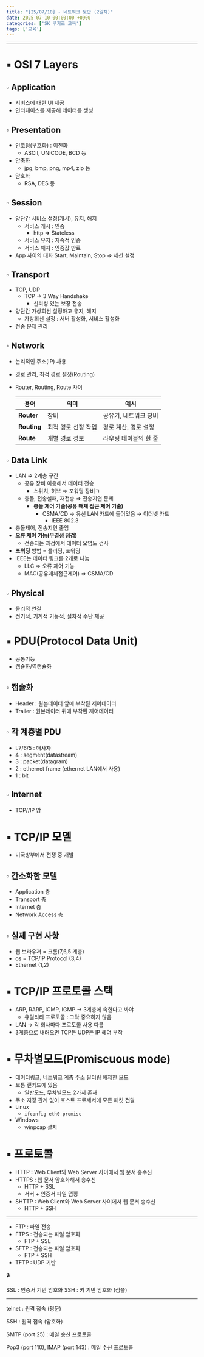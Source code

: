 ```yaml
---
title: "[25/07/10] - 네트워크 보안 (2일차)"
date: 2025-07-10 00:00:00 +0900
categories: ['SK 루키즈 교육']
tags: ['교육']
---
```


<!--more-->




---

# ▪︎ OSI 7 Layers

## ▫︎  Application

- 서비스에 대한 UI 제공
- 인터페이스를 제공해 데이터를 생성

## ▫︎  Presentation

- 인코딩(부호화) : 이진화
    - ASCII, UNICODE, BCD 등
- 압축화
    - jpg, bmp, png, mp4, zip 등
- 암호화
    - RSA, DES 등

## ▫︎  Session

- 양단간 서비스 설정(개시), 유지, 해지
    - 서비스 개시 : 인증
        - http ⇒ Stateless
    - 서비스 유지 : 지속적 인증
    - 서비스 해지 : 인증값 만료
- App 사이의 대화 Start, Maintain, Stop ⇒ 세션 설정

## ▫︎  Transport

- TCP, UDP
    - TCP → 3 Way Handshake
        - 신뢰성 있는 보장 전송
- 양단간 가상회선 설정하고 유지, 해지
    - 가상회선 설정 : 서버 활성화, 서비스 활성화
- 전송 문제 관리

## ▫︎  Network

- 논리적인 주소(IP) 사용
- 경로 관리, 최적 경로 설정(Routing)
- Router, Routing, Route 차이
    
    
    | 용어 | 의미 | 예시 |
    | --- | --- | --- |
    | **Router** | 장비 | 공유기, 네트워크 장비 |
    | **Routing** | 최적 경로 선정 작업 | 경로 계산, 경로 설정 |
    | **Route** | 개별 경로 정보 | 라우팅 테이블의 한 줄 |

## ▫︎  Data Link

- LAN ⇒ 2계층 구간
    - 공유 장비 이용해서 데이터 전송
        - 스위치, 허브 ⇒ 포워딩 장비ㅋ
    - 충돌, 전송실패, 재전송 ⇒ 전송지연 문제
        - **충돌 제어 기술(공유 매체 접근 제어 기술)**
            - CSMA/CD → 유선 LAN 카드에 들어있음 → 이더넷 카드
                - IEEE 802.3
- 충돌제어, 전송지연 줄임
- **오류 제어 기능(무결성 점검)**
    - 전송되는 과정에서 데이터 오염도 검사
- **포워딩** 방법 = 플러딩, 포워딩
- IEEE는 데이터 링크를 2개로 나눔
    - LLC ⇒ 오류 제어 기능
    - MAC(공유매체접근제어) ⇒ CSMA/CD

## ▫︎  Physical

- 물리적 연결
- 전기적, 기계적 기능적, 절차적 수단 제공

# ▪︎ PDU(Protocol Data Unit)

- 공통기능
- 캡슐화/역캡슐화

## ▫︎  캡슐화

- Header : 원본데이터 앞에 부착된 제어데이터
- Trailer  : 원본데이터 뒤에 부착된 제어데이터

## ▫︎  각 계층별 PDU

- L7/6/5 : 매사자
- 4 : segment(datastream)
- 3 : packet(datagram)
- 2 : ethernet frame (ethernet LAN에서 사용)
- 1 : bit

## ▫︎  Internet

- TCP//IP 망

# ▪︎ TCP/IP 모델

- 미국방부에서 전쟁 중 개발

## ▫︎  간소화한 모델

- Application 층
- Transport 층
- Internet 층
- Network Access 층

## ▫︎  실제 구현 사항

- 웹 브라우저 = 크롬(7,6,5 계층)
- os = TCP/IP Protocol (3,4)
- Ethernet (1,2)

# ▪︎ TCP/IP 프로토콜 스택

- ARP, RARP, ICMP, IGMP → 3계층에 속한다고 봐야
    - 유틸리티 프로토콜 : 그닥 중요하지 않음
- LAN → 각 회사마다 프로토콜 사용 다름
- 3계층으로 내려오면 TCP든 UDP든 IP 헤더 부착

# ▪︎ 무차별모드(Promiscuous mode)

- 데이터링크, 네트워크 계층 주소 필터링 해제한 모드
- 보통 랜카드에 있음
    - 일반모드, 무차별모드 2가지 존재
- 주소 지정 관계 없이 호스트 프로세서에 모든 패킷 전달
- Linux
    - `ifconfig eth0 promisc`
- Windows
    - winpcap 설치

# ▪︎ 프로토콜

- HTTP : Web Client와 Web Server 사이에서 웹 문서 송수신
- HTTPS : 웹 문서 암호화해서 송수신
    - HTTP + SSL
    - 서버 + 인증서 파일 맵핑
- SHTTP : Web Client와 Web Server 사이에서 웹 문서 송수신
    - HTTP + SSH

---

- FTP : 파일 전송
- FTPS : 전송되는 파일 암호화
    - FTP + SSL
- SFTP : 전송되는 파일 암호화
    - FTP + SSH
- TFTP : UDP 기반

<aside>
🔒

SSL : 인증서 기반 암호화
SSH : 키 기반 암호화 (심플)

</aside>

---

telnet : 원격 접속 (평문)

SSH : 원격 접속 (암호화)

SMTP (port 25) : 메일 송신 프로토콜 

Pop3 (port 110), IMAP (port 143) :  메일 수신 프로토콜